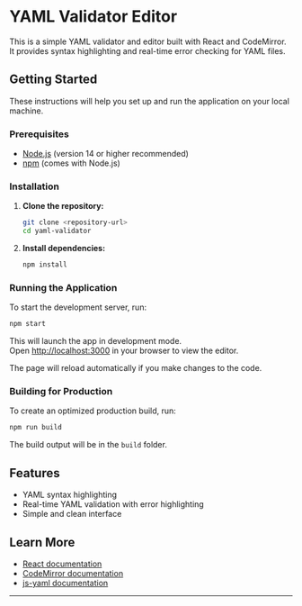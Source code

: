 # YAML Validator Editor

This is a simple YAML validator and editor built with React and CodeMirror. It provides syntax highlighting and real-time error checking for YAML files.

## Getting Started

These instructions will help you set up and run the application on your local machine.

### Prerequisites

- [Node.js](https://nodejs.org/) (version 14 or higher recommended)
- [npm](https://www.npmjs.com/) (comes with Node.js)

### Installation

1. **Clone the repository:**
   ```sh
   git clone <repository-url>
   cd yaml-validator
   ```

2. **Install dependencies:**
   ```sh
   npm install
   ```

### Running the Application

To start the development server, run:

```sh
npm start
```

This will launch the app in development mode.  
Open [http://localhost:3000](http://localhost:3000) in your browser to view the editor.

The page will reload automatically if you make changes to the code.

### Building for Production

To create an optimized production build, run:

```sh
npm run build
```

The build output will be in the `build` folder.

## Features

- YAML syntax highlighting
- Real-time YAML validation with error highlighting
- Simple and clean interface

## Learn More

- [React documentation](https://reactjs.org/)
- [CodeMirror documentation](https://codemirror.net/)
- [js-yaml documentation](https://github.com/nodeca/js-yaml)

---